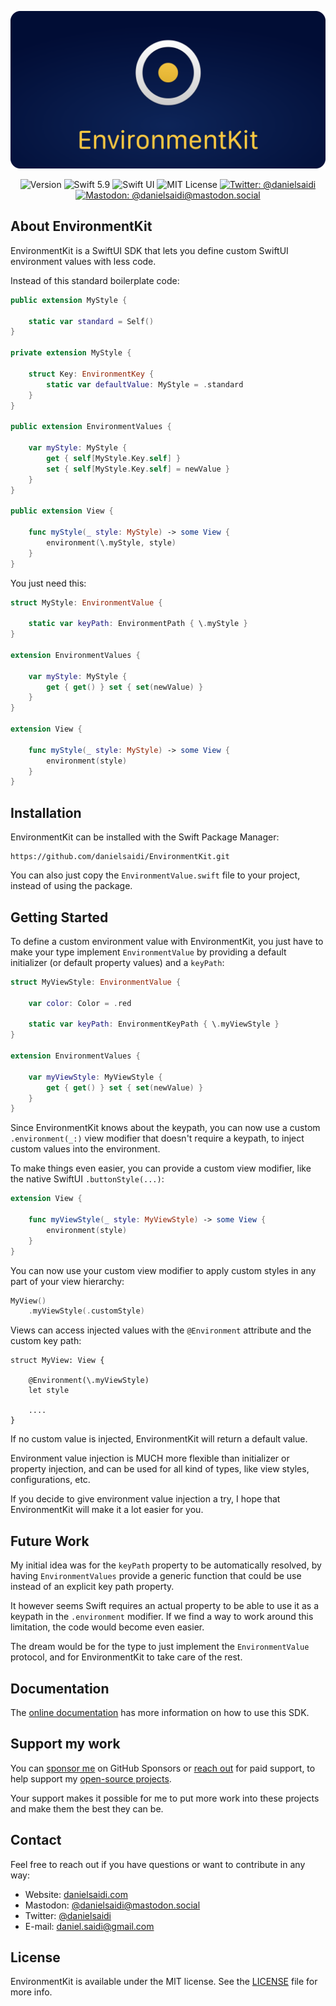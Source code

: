 <p align="center">
    <img src ="Resources/Logo_Rounded.png" alt="EnvironmentKit Logo" title="EnvironmentKit" />
</p>

<p align="center">
    <img src="https://img.shields.io/github/v/release/danielsaidi/EnvironmentKit?color=%2300550&sort=semver" alt="Version" title="Version" />
    <img src="https://img.shields.io/badge/swift-5.9-orange.svg" alt="Swift 5.9" title="Swift 5.9" />
    <img src="https://img.shields.io/badge/platform-SwiftUI-blue.svg" alt="Swift UI" title="Swift UI" />
    <img src="https://img.shields.io/github/license/danielsaidi/EnvironmentKit" alt="MIT License" title="MIT License" />
    <a href="https://twitter.com/danielsaidi"><img src="https://img.shields.io/twitter/url?label=Twitter&style=social&url=https%3A%2F%2Ftwitter.com%2Fdanielsaidi" alt="Twitter: @danielsaidi" title="Twitter: @danielsaidi" /></a>
    <a href="https://mastodon.social/@danielsaidi"><img src="https://img.shields.io/mastodon/follow/000253346?label=mastodon&style=social" alt="Mastodon: @danielsaidi@mastodon.social" title="Mastodon: @danielsaidi@mastodon.social" /></a>
</p>



## About EnvironmentKit

EnvironmentKit is a SwiftUI SDK that lets you define custom SwiftUI environment values with less code.

Instead of this standard boilerplate code:

```swift
public extension MyStyle {
    
    static var standard = Self()
}

private extension MyStyle {

    struct Key: EnvironmentKey {
        static var defaultValue: MyStyle = .standard
    }
}

public extension EnvironmentValues {

    var myStyle: MyStyle {
        get { self[MyStyle.Key.self] }
        set { self[MyStyle.Key.self] = newValue }
    }
}

public extension View {

    func myStyle(_ style: MyStyle) -> some View {
        environment(\.myStyle, style)
    }
}
```

You just need this:

```swift
struct MyStyle: EnvironmentValue { 
    
    static var keyPath: EnvironmentPath { \.myStyle }    
}

extension EnvironmentValues {

    var myStyle: MyStyle {
        get { get() } set { set(newValue) }
    }
}

extension View {

    func myStyle(_ style: MyStyle) -> some View {
        environment(style)
    }
}
```



## Installation

EnvironmentKit can be installed with the Swift Package Manager:

```
https://github.com/danielsaidi/EnvironmentKit.git
```

You can also just copy the `EnvironmentValue.swift` file to your project, instead of using the package.



## Getting Started

To define a custom environment value with EnvironmentKit, you just have to make your type implement `EnvironmentValue` by providing a default initializer (or default property values) and a `keyPath`:

```swift
struct MyViewStyle: EnvironmentValue {

    var color: Color = .red
    
    static var keyPath: EnvironmentKeyPath { \.myViewStyle }   
}

extension EnvironmentValues {

    var myViewStyle: MyViewStyle {
        get { get() } set { set(newValue) }
    }
}
```

Since EnvironmentKit knows about the keypath, you can now use a custom `.environment(_:)` view modifier that doesn't require a keypath, to inject custom values into the environment.

To make things even easier, you can provide a custom view modifier, like the native SwiftUI `.buttonStyle(...)`:

```swift
extension View {

    func myViewStyle(_ style: MyViewStyle) -> some View {
        environment(style)
    }
}
```

You can now use your custom view modifier to apply custom styles in any part of your view hierarchy:

```swift
MyView()
    .myViewStyle(.customStyle)
```

Views can access injected values with the `@Environment` attribute and the custom key path:

```
struct MyView: View {

    @Environment(\.myViewStyle)
    let style

    ....
}
```

If no custom value is injected, EnvironmentKit will return a default value.

Environment value injection is MUCH more flexible than initializer or property injection, and can be used for all kind of types, like view styles, configurations, etc.

If you decide to give environment value injection a try, I hope that EnvironmentKit will make it a lot easier for you.



## Future Work

My initial idea was for the `keyPath` property to be automatically resolved, by having `EnvironmentValues` provide a generic function that could be use instead of an explicit key path property. 

It however seems Swift requires an actual property to be able to use it as a keypath in the `.environment` modifier. If we find a way to work around this limitation, the code would become even easier.

The dream would be for the type to just implement the `EnvironmentValue` protocol, and for EnvironmentKit to take care of the rest.



## Documentation

The [online documentation][Documentation] has more information on how to use this SDK.



## Support my work

You can [sponsor me][Sponsors] on GitHub Sponsors or [reach out][Email] for paid support, to help support my [open-source projects][OpenSource].

Your support makes it possible for me to put more work into these projects and make them the best they can be.



## Contact

Feel free to reach out if you have questions or want to contribute in any way:

* Website: [danielsaidi.com][Website]
* Mastodon: [@danielsaidi@mastodon.social][Mastodon]
* Twitter: [@danielsaidi][Twitter]
* E-mail: [daniel.saidi@gmail.com][Email]



## License

EnvironmentKit is available under the MIT license. See the [LICENSE][License] file for more info.



[Email]: mailto:daniel.saidi@gmail.com

[Website]: https://danielsaidi.com
[GitHub]: https://github.com/danielsaidi
[Twitter]: https://twitter.com/danielsaidi
[Mastodon]: https://mastodon.social/@danielsaidi
[OpenSource]: https://danielsaidi.com/opensource
[Sponsors]: https://github.com/sponsors/danielsaidi

[Documentation]: https://danielsaidi.github.io/EnvironmentKit
[Getting-Started]: https://danielsaidi.github.io/EnvironmentKit/documentation/environmentkit/getting-started

[License]: https://github.com/danielsaidi/EnvironmentKit/blob/master/LICENSE

